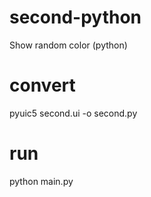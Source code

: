 # second-python
Show random color (python)

# convert
pyuic5 second.ui -o second.py

# run
python main.py

